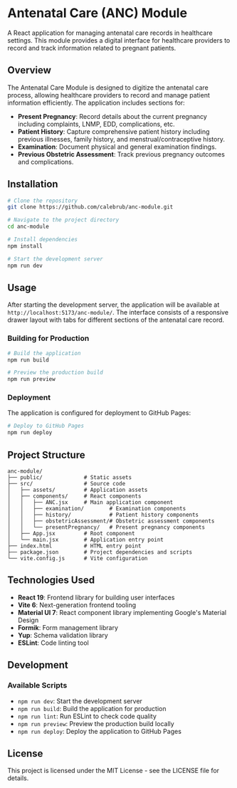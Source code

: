 # Antenatal Care (ANC) Module

A React application for managing antenatal care records in healthcare settings. This module provides a digital interface for healthcare providers to record and track information related to pregnant patients.

## Overview

The Antenatal Care Module is designed to digitize the antenatal care process, allowing healthcare providers to record and manage patient information efficiently. The application includes sections for:

- **Present Pregnancy**: Record details about the current pregnancy including complaints, LNMP, EDD, complications, etc.
- **Patient History**: Capture comprehensive patient history including previous illnesses, family history, and menstrual/contraceptive history.
- **Examination**: Document physical and general examination findings.
- **Previous Obstetric Assessment**: Track previous pregnancy outcomes and complications.

## Installation

```bash
# Clone the repository
git clone https://github.com/calebrub/anc-module.git

# Navigate to the project directory
cd anc-module

# Install dependencies
npm install

# Start the development server
npm run dev
```

## Usage

After starting the development server, the application will be available at `http://localhost:5173/anc-module/`. The interface consists of a responsive drawer layout with tabs for different sections of the antenatal care record.

### Building for Production

```bash
# Build the application
npm run build

# Preview the production build
npm run preview
```

### Deployment

The application is configured for deployment to GitHub Pages:

```bash
# Deploy to GitHub Pages
npm run deploy
```

## Project Structure

```
anc-module/
├── public/             # Static assets
├── src/                # Source code
│   ├── assets/         # Application assets
│   ├── components/     # React components
│   │   ├── ANC.jsx     # Main application component
│   │   ├── examination/        # Examination components
│   │   ├── history/            # Patient history components
│   │   ├── obstetricAssessment/# Obstetric assessment components
│   │   └── presentPregnancy/   # Present pregnancy components
│   ├── App.jsx         # Root component
│   └── main.jsx        # Application entry point
├── index.html          # HTML entry point
├── package.json        # Project dependencies and scripts
└── vite.config.js      # Vite configuration
```

## Technologies Used

- **React 19**: Frontend library for building user interfaces
- **Vite 6**: Next-generation frontend tooling
- **Material UI 7**: React component library implementing Google's Material Design
- **Formik**: Form management library
- **Yup**: Schema validation library
- **ESLint**: Code linting tool

## Development

### Available Scripts

- `npm run dev`: Start the development server
- `npm run build`: Build the application for production
- `npm run lint`: Run ESLint to check code quality
- `npm run preview`: Preview the production build locally
- `npm run deploy`: Deploy the application to GitHub Pages

## License

This project is licensed under the MIT License - see the LICENSE file for details.
